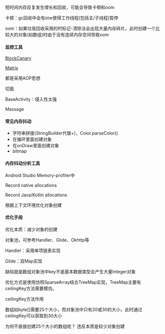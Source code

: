 短时间内存反复发生增长和回收，可能会导致卡顿和oom

卡顿：gc回收中会有stw使得工作线程(包括主/子线程)暂停

oom：如果垃圾回收采用的时标记-清除法会出现大量内存碎片，此时创建一个比较大的对象(如数组)时由于没有连续内存空间导致oom

#### 监控工具

[BlockCanary](./android_blockcanary.md)

[Matrix](./android_matrix.md)

都是采用AOP思想

切面

BaseActivity：侵入性太强

Message

#### 常见内存抖动
- 字符串拼接(StringBuilder代替+)，Color.parseColor()
- 在循环里面创建对象
- 在onDraw里面创建对象
- bitmap

#### 内存抖动分析工具

Android Studio Memory-profiler中

Record native allocations

Record Java/Kotlin allocations

根据上下文环境优化对象创建

#### 优化手段
优化本质：减少对象的创建

对象池，可参考Handler、Glide、Okhttp等

Handler：采用单项链表实现

Glide：双Map实现

缺陷就是数组对象池中key不是基本数据类型会产生大量Integer对象

优化方式是使用仿照SparseArray结合TreeMap实现，TreeMap主要有ceilingKey方法需要模仿。

ceilingKey方法作用

数组如byte[]需要25个大小，而对象池中只有20或30的大小，此时通过ceilingKey可以获取到30大小

为何不直接创建25个大小的数组呢？ 违反本质是较少对象创建